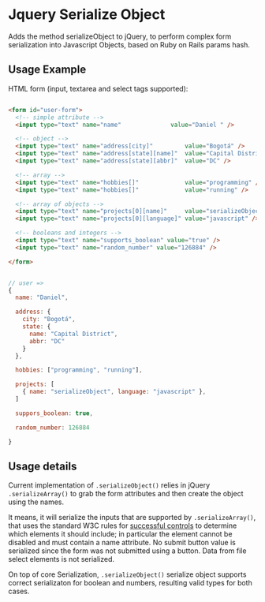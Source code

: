 Jquery Serialize Object
=======================

Adds the method serializeObject to jQuery, to perform complex form serialization into Javascript Objects, based on Ruby on Rails params hash.

Usage Example
-------------

HTML form (input, textarea and select tags supported):

```html

<form id="user-form">
  <!-- simple attribute -->
  <input type="text" name="name"              value="Daniel " />

  <!-- object -->
  <input type="text" name="address[city]"         value="Bogotá" />
  <input type="text" name="address[state][name]"  value="Capital District" />
  <input type="text" name="address[state][abbr]"  value="DC" />

  <!-- array -->
  <input type="text" name="hobbies[]"             value="programming" />
  <input type="text" name="hobbies[]"             value="running" />

  <!-- array of objects -->
  <input type="text" name="projects[0][name]"     value="serializeObject" />
  <input type="text" name="projects[0][language]" value="javascript" />

  <!-- booleans and integers -->
  <input type="text" name="supports_boolean" value="true" />
  <input type="text" name="random_number" value="126884" />

</form>

```

```javascript

// user =>
{
  name: "Daniel",

  address: {
    city: "Bogotá",
    state: {
      name: "Capital District",
      abbr: "DC"
    }
  },

  hobbies: ["programming", "running"],

  projects: [
    { name: "serializeObject", language: "javascript" },
  ]

  suppors_boolean: true,

  random_number: 126884

}

```

Usage details
-------------

Current implementation of `.serializeObject()` relies in jQuery `.serializeArray()` to grab the form attributes and then create the object using the names.

It means, it will serialize the inputs that are supported by `.serializeArray()`, that uses the standard W3C rules for [successful controls](http://www.w3.org/TR/html401/interact/forms.html#h-17.13.2) to determine which elements it should include; in particular the element cannot be disabled and must contain a name attribute. No submit button value is serialized since the form was not submitted using a button. Data from file select elements is not serialized.

On top of core Serialization, `.serializeObject()` serialize object supports correct serializaton for boolean and numbers, resulting valid types for both cases.




